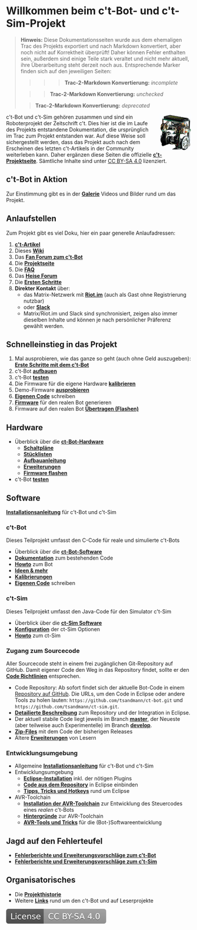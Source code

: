 # Willkommen beim c't-Bot- und c't-Sim-Projekt

> **Hinweis:** Diese Dokumentationsseiten wurde aus dem ehemaligen Trac des Projekts exportiert und nach Markdown konvertiert, aber noch nicht auf Korrektheit überprüft! Daher können Fehler enthalten sein, außerdem sind einige Teile stark veraltet und nicht mehr aktuell, ihre Überarbeitung steht derzeit noch aus. Entsprechende Marker finden sich auf den jeweiligen Seiten:
>>>> **Trac-2-Markdown Konvertierung:** *incomplete*
>
>>> **Trac-2-Markdown Konvertierung:** *unchecked*
>
>> **Trac-2-Markdown Konvertierung:** *deprecated*

<img style="float: right; margin-left:2em; height: 100px;" src="bot3.jpg">

c't-Bot und c't-Sim gehören zusammen und sind ein Roboterprojekt der Zeitschrift c't. Dies hier ist die im Laufe des Projekts entstandene Dokumentation, die ursprünglich im Trac zum Projekt entstanden war. Auf diese Weise soll sichergestellt werden, dass das Projekt auch nach dem Erscheinen des letzten c't-Artikels in der Community weiterleben kann. Daher ergänzen diese Seiten die offizielle **[c't-Projektseite](http://www.heise.de/ct/projekte/ct-bot)**. Sämtliche Inhalte sind unter [CC BY-SA 4.0](https://creativecommons.org/licenses/by-sa/4.0/) lizenziert.

## c't-Bot in Aktion

Zur Einstimmung gibt es in der **[Galerie](../Galerie/Galerie.md)** Videos und Bilder rund um das Projekt.

## Anlaufstellen

Zum Projekt gibt es viel Doku, hier ein paar generelle Anlaufadressen:

1. **[c't-Artikel](../Artikelliste/Artikelliste.md)**
1. Dieses **[Wiki](../WikiStart/WikiStart.md)**
1. Das **[Fan Forum zum c't-Bot](https://www.ctbot.de)**
1. Die **[Projektseite](http://www.ct-bot.de)**
1. Die **[FAQ](http://www.heise.de/ct/artikel/FAQ-fuer-c-t-Bot-und-c-t-SIM-291940.html)**
1. Das **[Heise Forum](http://www.heise.de/ct/foren/go.shtml?list=1&forum_id=89813)**
1. Die **[Ersten Schritte](../FirstSteps/FirstSteps.md)**
1. **Direkter Kontakt** über:
    * das Matrix-Netzwerk mit **[Riot.im](https://riot.im/app/#/room/#ctbot:matrix.org)** (auch als Gast ohne Registrierung nutzbar)
    * oder **[Slack](https://ct-bot-slack.herokuapp.com)**
    * Matrix/Riot.im und Slack sind synchronisiert, zeigen also immer dieselben Inhalte und können je nach persönlicher Präferenz gewählt werden.

## Schnelleinstieg in das Projekt

1. Mal ausprobieren, wie das ganze so geht (auch ohne Geld auszugeben): **[Erste Schritte mit dem c't-Bot](../FirstSteps/FirstSteps.md)**
1. c't-Bot **[aufbauen](../ct-Bot-Hardware/ct-Bot-Hardware.md#Aufbau-und-Montage)**
1. c't-Bot **[testen](../ct-Bot-Hardware/ct-Bot-Hardware.md#Test-eines-frisch-aufgebauten-ct-Bots)**
1. Die Firmware für die eigene Hardware **[kalibrieren](../ct-Bot-Software/ct-Bot-Software.md#Kalibrierung)**
1. Demo-Firmware **[ausprobieren](../ct-Bot-Software/ct-Bot-Software.md#Und-los-geht-es)**
1. **[Eigenen Code](../ct-Bot-Software/ct-Bot-Software.md#Eigene-Schritte)** schreiben
1. **[Firmware](../AVRToolchainInterna/AVRToolchainInterna.md)** für den realen Bot generieren
1. Firmware auf den realen Bot **[Übertragen (Flashen)](../Flash/Flash.md)**

## Hardware

* Überblick über die **[ct-Bot-Hardware](../ct-Bot-Hardware/ct-Bot-Hardware.md)**
  * **[Schaltpläne](../ct-Bot-Hardware/ct-Bot-Hardware.md#Schaltplaene)**
  * **[Stücklisten](../ct-Bot-Hardware/ct-Bot-Hardware.md#Stuecklisten)**
  * **[Aufbauanleitung](../ct-Bot-Hardware/ct-Bot-Hardware.md#Aufbau-und-Montage)**
  * **[Erweiterungen](../ct-Bot-Hardware/ct-Bot-Hardware.md#Erweiterungen)**
  * **[Firmware flashen](../Flash/Flash.md)**
* c't-Bot **[testen](../ct-Bot-Hardware/ct-Bot-Hardware.md#Test-eines-frisch-aufgebauten-ct-Bots)**

## Software

**[Installationsanleitung](../InstallationsanleitungR23/InstallationsanleitungR23.md)** für c't-Bot und c't-Sim

### c't-Bot

Dieses Teilprojekt umfasst den C-Code für reale und simulierte c't-Bots

* Überblick über die **[ct-Bot-Software](../ct-Bot-Software/ct-Bot-Software.md)**
* **[Dokumentation](../ct-Bot-Software/ct-Bot-Software.md#Dokumentation)** zum bestehenden Code
* **[Howto](../ct-Bot-Software/ct-Bot-Software.md#Howto)** zum Bot
* **[Ideen & mehr](../ct-Bot-Software/ct-Bot-Software.md#Ideen-und-mehr)**
* **[Kalibrierungen](../ct-Bot-Software/ct-Bot-Software.md#Kalibrierung)**
* **[Eigenen Code](../ct-Bot-Software/ct-Bot-Software.md#Eigene-Schritte)** schreiben

### c't-Sim

Dieses Teilprojekt umfasst den Java-Code für den Simulator c't-Sim

* Überblick über die **[ct-Sim Software](https://www.heise.de/ct/artikel/c-t-Bot-und-c-t-Sim-284119.html?seite=3)**
* **[Konfiguration](../ct-Sim/ct-Sim.md#Konfiguration)** der ct-Sim Optionen
* **[Howto](../ct-Sim/ct-Sim.md#Howto)** zum ct-Sim

### Zugang zum Sourcecode

Aller Sourcecode steht in einem frei zugänglichen Git-Repository auf GitHub. Damit eigener Code den Weg in das Repository findet, sollte er den **[Code Richtlinien](../Coderichtlinien/Coderichtlinien.md)** entsprechen.

* Code Repository: Ab sofort findet sich der aktuelle Bot-Code in einem [Repository auf GitHub](https://github.com/tsandmann/ct-bot). Die URLs, um den Code in Eclipse oder andere Tools zu holen lauten: `https://github.com/tsandmann/ct-bot.git` und `https://github.com/tsandmann/ct-sim.git`.
* **[Detailierte Beschreibung](../GITUndEclipse/GITUndEclipse.md)** zum Repository und der Integration in Eclipse.
* Der aktuell stabile Code liegt jeweils im Branch **[master](https://github.com/tsandmann/ct-bot/tree/master)**, der Neueste (aber teilweise auch Experimentelle)  im Branch **[develop](https://github.com/tsandmann/ct-bot/tree/develop)**.
* **[Zip-Files](https://github.com/tsandmann/ct-bot/releases)** mit dem Code der bisherigen Releases
* Ältere **[Erweiterungen](../deprecated/Patches/Patches.md)** von Lesern

### Entwicklungsumgebung

* Allgemeine **[Installationsanleitung](../InstallationsanleitungR23/InstallationsanleitungR23.md)** für c't-Bot und c't-Sim
* Entwicklungsumgebung
  * **[Eclipse-Installation](../EclipseInstallation/EclipseInstallation.md)** inkl. der nötigen Plugins
  * **[Code aus dem Repository](../GITundEclipse/GITundEclipse.md)** in Eclipse einbinden
  * **[Tipps, Tricks und Hotkeys](../EclipseTipps/EclipseTipps.md)** rund um Eclipse
* AVR-Toolchain
  * **[Installation der AVR-Toolchain](../AVRToolchain/AVRToolchain.md)** zur Entwicklung des Steuercodes eines *realen* c't-Bots
  * **[Hintergründe](../AVRToolchainInterna/AVRToolchainInterna.md)** zur AVR-Toolchain
  * **[AVR-Tools und Tricks](../Utils/Utils.md)** für die (Bot-)Softwareentwicklung

## Jagd auf den Fehlerteufel

* **[Fehlerberichte und Erweiterungsvorschläge zum c't-Bot](https://github.com/tsandmann/ct-bot/issues)**
* **[Fehlerberichte und Erweiterungsvorschläge zum c't-Sim](https://github.com/tsandmann/ct-sim/issues)**

## Organisatorisches

* Die **[Projekthistorie](../Historie/Historie.md)**
* Weitere **[Links](../Links/Links.md)** rund um den c't-Bot und auf Leserprojekte

[![License: CC BY-SA 4.0](../license.svg)](https://creativecommons.org/licenses/by-sa/4.0/)

